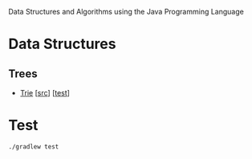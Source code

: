 Data Structures and Algorithms using the Java Programming Language

# Data Structures
## Trees
* [Trie](https://en.wikipedia.org/wiki/Trie) [[src](src/main/java/common/tree/Trie.java)] [[test](src/test/java/common/tree/TrieTest.java)]

# Test
```
./gradlew test
```